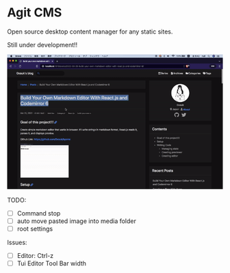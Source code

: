 # Agit CMS

Open source desktop content manager for any static sites.

Still under development!!

![](.github/agitcms_leak.gif)

TODO:

- [ ] Command stop
- [ ] auto move pasted image into media folder
- [ ] root settings

Issues:

- [ ] Editor: Ctrl-z
- [ ] Tui Editor Tool Bar width
